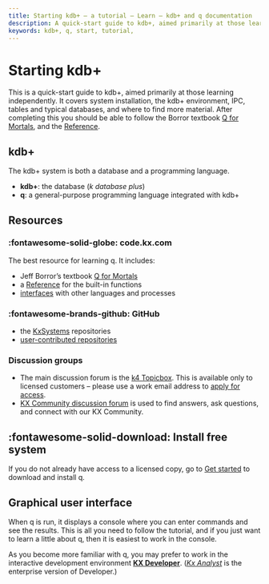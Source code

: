 ```yaml
---
title: Starting kdb+ – a tutorial – Learn – kdb+ and q documentation
description: A quick-start guide to kdb+, aimed primarily at those learning independently. It covers system installation, the kdb+ environment, IPC, tables and typical databases, and where to find more material.
keywords: kdb+, q, start, tutorial, 
---
```

# Starting kdb+

This is a quick-start guide to kdb+, aimed primarily at those learning independently. It covers system installation, the kdb+ environment, IPC, tables and typical databases, and where to find more material. After completing this you should be able to follow the Borror textbook [Q for Mortals](/q4m3/), and the [Reference](../../ref/index.md).

## kdb+

The kdb+ system is both a database and a programming language.
  
-   **kdb+**: the database (_k database plus_)
-   **q**: a general-purpose programming language integrated with kdb+


## Resources

### :fontawesome-solid-globe: code.kx.com

The best resource for learning q. It includes:

-   Jeff Borror’s textbook [Q for Mortals](/q4m3/)
-   a [Reference](../../ref/index.md) for the built-in functions
-   [interfaces](../../interfaces/index.md) with other languages and processes


### :fontawesome-brands-github: GitHub

- the [KxSystems](https://github.com/KxSystems) repositories
- [user-contributed repositories](https://github.com/kxcontrib)

<!--
### Other material

Several background articles and links can be found in the [Archive](../archive.md). For example, the Thalesians’ [Knowledge Base kdb](http://www.thalesians.com/finance/index.php/Knowledge_Base/Databases/Kdb) has a good overview.
-->

### Discussion groups

-   The main discussion forum is the [k4 Topicbox](https://k4.topicbox.com/groups/k4). This is available only to licensed customers – please use a work email address to [apply for access](https://k4.topicbox.com/groups/k4?subscription_form=e1ca20f8-95f6-11e8-8090-9973fa3f0106).
-   [KX Community discussion forum](https://learninghub.kx.com/forums/) is used to find answers, ask questions, and connect with our KX Community.


## :fontawesome-solid-download: Install free system

If you do not already have access to a licensed copy, go to [Get started](../index.md) to download and install q.


## Graphical user interface

When q is run, it displays a console where you can enter commands and see the results. This is all you need to follow the tutorial, and if you just want to learn a little about q, then it is easiest to work in the console.

As you become more familiar with q, you may prefer to work in the interactive development environment [**KX Developer**](/developer/). ([_Kx Analyst_](/analyst/) is the enterprise version of Developer.)

